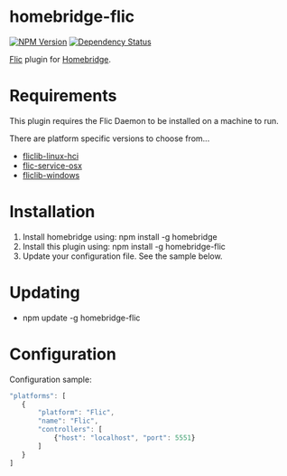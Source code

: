 # homebridge-flic
[![NPM Version](https://img.shields.io/npm/v/homebridge-flic.svg)](https://www.npmjs.com/package/homebridge-flic)
[![Dependency Status](https://img.shields.io/versioneye/d/nodejs/homebridge-flic.svg)](https://www.versioneye.com/nodejs/homebridge-flic/)

[Flic](https://flic.io) plugin for [Homebridge](https://github.com/nfarina/homebridge).

# Requirements

This plugin requires the Flic Daemon to be installed on a machine to run.

There are platform specific versions to choose from...
- [fliclib-linux-hci](https://github.com/50ButtonsEach/fliclib-linux-hci)
- [flic-service-osx](https://github.com/50ButtonsEach/flic-service-osx)
- [fliclib-windows](https://github.com/50ButtonsEach/fliclib-windows)

# Installation

1. Install homebridge using: npm install -g homebridge
2. Install this plugin using: npm install -g homebridge-flic
3. Update your configuration file. See the sample below.

# Updating

- npm update -g homebridge-flic

# Configuration

Configuration sample:

 ```javascript
"platforms": [
    {
        "platform": "Flic",
        "name": "Flic",
        "controllers": [
            {"host": "localhost", "port": 5551}
        ]
    }
]

```
